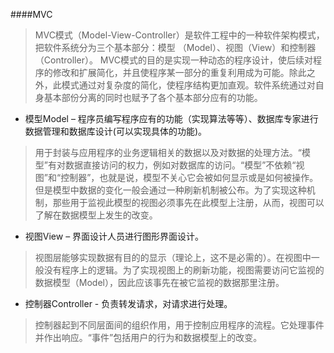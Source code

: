 ####MVC

>MVC模式（Model-View-Controller）是软件工程中的一种软件架构模式，把软件系统分为三个基本部分：模型  （Model）、视图（View）和控制器（Controller）。
> MVC模式的目的是实现一种动态的程序设计，使后续对程序的修改和扩展简化，并且使程序某一部分的重复利用成为可能。除此之外，此模式通过对复杂度的简化，使程序结构更加直观。软件系统通过对自身基本部份分离的同时也赋予了各个基本部分应有的功能。

- 模型Model – 程序员编写程序应有的功能（实现算法等等）、数据库专家进行数据管理和数据库设计(可以实现具体的功能)。
>用于封装与应用程序的业务逻辑相关的数据以及对数据的处理方法。“模型”有对数据直接访问的权力，例如对数据库的访问。“模型”不依赖“视图”和“控制器”，也就是说，模型不关心它会被如何显示或是如何被操作。但是模型中数据的变化一般会通过一种刷新机制被公布。为了实现这种机制，那些用于监视此模型的视图必须事先在此模型上注册，从而，视图可以了解在数据模型上发生的改变。

- 视图View – 界面设计人员进行图形界面设计。
>视图层能够实现数据有目的的显示（理论上，这不是必需的）。在视图中一般没有程序上的逻辑。为了实现视图上的刷新功能，视图需要访问它监视的数据模型（Model），因此应该事先在被它监视的数据那里注册。

- 控制器Controller - 负责转发请求，对请求进行处理。
>控制器起到不同层面间的组织作用，用于控制应用程序的流程。它处理事件并作出响应。“事件”包括用户的行为和数据模型上的改变。
